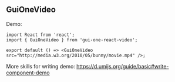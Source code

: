 
## GuiOneVideo

Demo:

```tsx
import React from 'react';
import { GuiOneVideo } from 'gui-one-react-video';

export default () => <GuiOneVideo src="http://media.w3.org/2010/05/bunny/movie.mp4" />;
```

More skills for writing demo: https://d.umijs.org/guide/basic#write-component-demo
